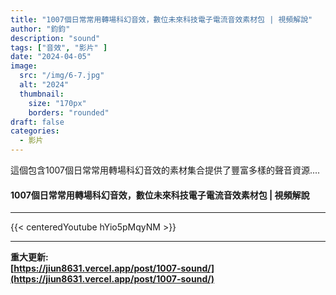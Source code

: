 ```yaml
---
title: "1007個日常常用轉場科幻音效，數位未來科技電子電流音效素材包 | 視頻解說"
author: "鈞鈞"
description: "sound"
tags: ["音效", "影片" ]
date: "2024-04-05"
image:
  src: "/img/6-7.jpg"
  alt: "2024"
  thumbnail:
    size: "170px"
    borders: "rounded"
draft: false
categories:
  - 影片
---
```


這個包含1007個日常常用轉場科幻音效的素材集合提供了豐富多樣的聲音資源....
<!--more-->

#### 1007個日常常用轉場科幻音效，數位未來科技電子電流音效素材包 | 視頻解說

---
{{< centeredYoutube hYio5pMqyNM >}}


---
**重大更新:**   
**[https://jiun8631.vercel.app/post/1007-sound/](https://jiun8631.vercel.app/post/1007-sound/)**
